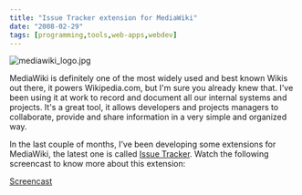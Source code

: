 ```yaml
---
title: "Issue Tracker extension for MediaWiki"
date: "2008-02-29"
tags: [programming,tools,web-apps,webdev]
---
```


![mediawiki_logo.jpg](http://kewnode.files.wordpress.com/2008/02/mediawiki_logo.jpg)

MediaWiki is definitely one of the most widely used and best known Wikis out there, it powers Wikipedia.com, but I'm sure you already knew that. I've been using it at work to record and document all our internal systems and projects. It's a great tool, it allows developers and projects managers to collaborate, provide and share information in a very simple and organized way.

In the last couple of months, I’ve been developing some extensions for MediaWiki, the latest one is called [Issue Tracker](http://www.mediawiki.org/wiki/Extension:IssueTracker). Watch the following screencast to know more about this extension:

[Screencast](http://www.youtube.com/watch?v=9MfwsrxDDbM)
